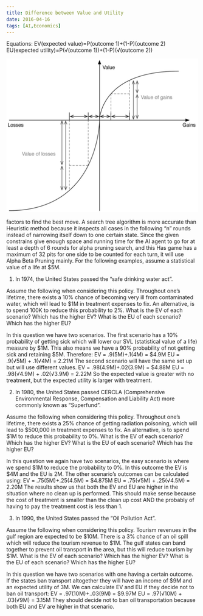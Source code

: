 ```yaml
---
title: Difference between Value and Utility 
date: 2016-04-16
tags: [AI,Economics]
---
```


Equations:
EV(expected value)=P(outcome 1)+(1-P)(outcome 2)
EU(expected utility)=P(√(outcome 1))+(1-P)(√(outcome 2))

![image](1.jpg)
<!--truncate-->

factors to find the best move. A search tree algorithm is more accurate than Heuristic method because it inspects all cases in the following “n” rounds instead of narrowing itself down to one certain state. Since the given constrains give enough space and running time for the AI agent to go for at least a depth of 6 rounds for alpha pruning search, and this Has game has a maximum of 32 pits for one side to be counted for each turn, it will use Alpha Beta Pruning mainly.
For the following examples, assume a statistical value of a life at $5M.

1) In 1974, the United States passed the “safe drinking water act”.

Assume the following when considering this policy. Throughout one’s lifetime, there exists a 10% chance of becoming very ill from contaminated water, which will lead to $1M in treatment expenses to fix.
An alternative, is to spend 100K to reduce this probability to 2%. What is the EV of each scenario? Which has the higher EV? What is the EU of each scenario? Which has the higher EU?

In this question we have two scenarios. The first scenario has a 10% probability of getting sick which will lower our SVL (statistical value of a life) measure by $1M. This also means we have a 90% probability of not getting sick and retaining $5M. Therefore:
EV = .9(5M)+.1(4M) = $4.9M
EU = .9(√5M) + .1(√4M) = 2.21M
The second scenario will have the same set up but will use different values.
EV = .98(4.9M)+.02(3.9M) = $4.88M
EU = .98(√4.9M) + .02(√3.9M) = 2.22M
So the expected value is greater with no treatment, but the expected utility is larger with treatment.

2) In 1980, the United States passed CERCLA (Comprehensive Environmental Response, Compensation and Liability Act) more commonly known as “Superfund”.

Assume the following when considering this policy. Throughout one’s lifetime, there exists a 25% chance of getting radiation poisoning, which will lead to $500,000 in treatment expenses to fix.
An alternative, is to spend $1M to reduce this probability to 0%. What is the EV of each scenario? Which has the higher EV? What is the EU of each scenario? Which has the higher EU?

In this question we again have two scenarios, the easy scenario is where we spend $1M to reduce the probability to 0%. In this outcome the EV is $4M and the EU is 2M. The other scenario’s outcomes can be calculated using:
EV = .75(5M)+.25(4.5M) = $4.875M
EU = .75(√5M) + .25(√4.5M) = 2.20M
The results show us that both the EV and EU are higher in the situation where no clean up is performed. This should make sense because the cost of treatment is smaller than the clean up cost AND the probably of having to pay the treatment cost is less than 1.

3) In 1990, the United States passed the “Oil Pollution Act”.

Assume the following when considering this policy. Tourism revenues in the gulf region are expected to be $10M. There is a 3% chance of an oil spill which will reduce the tourism revenue to $1M.
The gulf states can band together to prevent oil transport in the area, but this will reduce tourism by $1M. What is the EV of each scenario? Which has the higher EV? What is the EU of each scenario? Which has the higher EU?

In this question we have two scenarios with one having a certain outcome. If the states ban transport altogether they will have an income of $9M and an expected utility of 3M. We can calculate EV and EU if they decide not to ban oil transport:
EV = .97(10M)+..03(9M) = $9.97M
EU = .97(√10M) + .03(√9M) = 3.15M
They should decide not to ban oil transportation because both EU and EV are higher in that scenario.
